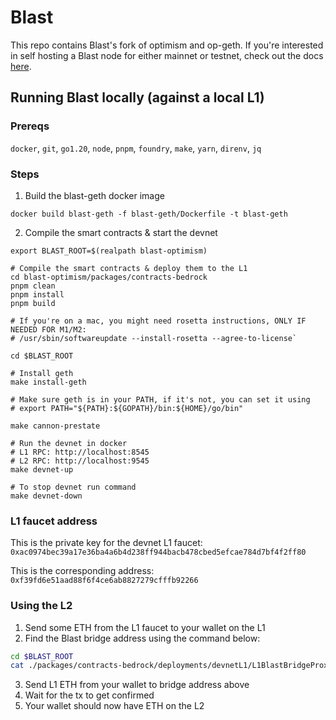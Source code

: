 
Blast
==

This repo contains Blast's fork of optimism and op-geth. If you're interested in self hosting a Blast node for either mainnet or testnet, check out the docs [here](https://safe-violet-16b.notion.site/Blast-Deployment-Docs-b2f2b7b3c9a645fe8d6ce49fb963a467). 

## Running Blast locally (against a local L1)

### Prereqs
`docker`, `git`, `go1.20`, `node`, `pnpm`, `foundry`, `make`, `yarn`, `direnv`, `jq`

### Steps

1. Build the blast-geth docker image
```
docker build blast-geth -f blast-geth/Dockerfile -t blast-geth
```

2. Compile the smart contracts & start the devnet

```
export BLAST_ROOT=$(realpath blast-optimism)

# Compile the smart contracts & deploy them to the L1
cd blast-optimism/packages/contracts-bedrock
pnpm clean  
pnpm install
pnpm build

# If you're on a mac, you might need rosetta instructions, ONLY IF NEEDED FOR M1/M2:
# /usr/sbin/softwareupdate --install-rosetta --agree-to-license`

cd $BLAST_ROOT

# Install geth
make install-geth

# Make sure geth is in your PATH, if it's not, you can set it using
# export PATH="${PATH}:${GOPATH}/bin:${HOME}/go/bin"

make cannon-prestate

# Run the devnet in docker
# L1 RPC: http://localhost:8545
# L2 RPC: http://localhost:9545
make devnet-up

# To stop devnet run command
make devnet-down
```

### L1 faucet address

This is the private key for the devnet L1 faucet: `0xac0974bec39a17e36ba4a6b4d238ff944bacb478cbed5efcae784d7bf4f2ff80`

This is the corresponding address: `0xf39fd6e51aad88f6f4ce6ab8827279cfffb92266`



### Using the L2

1. Send some ETH from the L1 faucet to your wallet on the L1
2. Find the Blast bridge address using the command below:

```bash
cd $BLAST_ROOT
cat ./packages/contracts-bedrock/deployments/devnetL1/L1BlastBridgeProxy.json | grep -m 1 '"address": '
```

3. Send L1 ETH from your wallet to bridge address above
4. Wait for the tx to get confirmed
5. Your wallet should now have ETH on the L2

